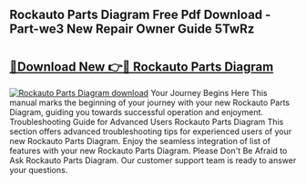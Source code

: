 ## Rockauto Parts Diagram Free Pdf Download - Part-we3 New Repair Owner Guide 5TwRz

# <h2><a href="http://dfstbwd.blite.top/?on=Rockauto+Parts+Diagram">🔗Download New 👉🔴 Rockauto Parts Diagram</a></h2>

[![Rockauto Parts Diagram download](https://i.imgur.com/lujVjoI.png)](http://dfstbwd.blite.top/?on=Rockauto+Parts+Diagram)
Your Journey Begins Here This manual marks the beginning of your journey with your new Rockauto Parts Diagram, guiding you towards successful operation and enjoyment. Troubleshooting Guide for Advanced Users Rockauto Parts Diagram This section offers advanced troubleshooting tips for experienced users of your new Rockauto Parts Diagram. Enjoy the seamless integration of list of features with your new Rockauto Parts Diagram. Please Don't Be Afraid to Ask Rockauto Parts Diagram. Our customer support team is ready to answer your questions.
